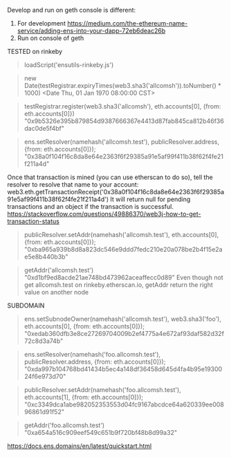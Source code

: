 Develop and run on geth console is different:
1. For development
https://medium.com/the-ethereum-name-service/adding-ens-into-your-dapp-72eb6deac26b
2. Run on console of geth 

TESTED on rinkeby
> loadScript('ensutils-rinkeby.js')
 
> new Date(testRegistrar.expiryTimes(web3.sha3('allcomsh')).toNumber() * 1000)
<Date Thu, 01 Jan 1970 08:00:00 CST>

> testRegistrar.register(web3.sha3('allcomsh'), eth.accounts[0], {from: eth.accounts[0]})
"0x9b5326e395b879854d9387666367e4413d87fab845ca812b46f36dac0de5f4bf"

> ens.setResolver(namehash('allcomsh.test'), publicResolver.address, {from: eth.accounts[0]});
"0x38a0f104f16c8da8e64e2363f6f29385a91e5af99f411b38f62f4fe21f211a4d"

Once that transaction is mined (you can use etherscan to do so), tell the resolver to resolve that name to your account:
web3.eth.getTransactionReceipt('0x38a0f104f16c8da8e64e2363f6f29385a91e5af99f411b38f62f4fe21f211a4d')
It will return null for pending transactions and an object if the transaction is successful.
https://stackoverflow.com/questions/49886370/web3j-how-to-get-transaction-status

> publicResolver.setAddr(namehash('allcomsh.test'), eth.accounts[0], {from: eth.accounts[0]});
"0xba965a939b8d8a823dc546e9ddd7fedc210e20a078be2b4f15e2ae5e8b440b3b"

> getAddr('allcomsh.test')
"0xd1bf9ed8acde21ae748bd473962aceaffecc0d89"
Even though not get allcomsh.test on rinkeby.etherscan.io, getAddr return the right value on another node

SUBDOMAIN
> ens.setSubnodeOwner(namehash('allcomsh.test'), web3.sha3('foo'), eth.accounts[0], {from: eth.accounts[0]});
"0xedab360dfb3e8ce27269704009b2ef4775a4e672af93daf582d32f72c8d3a74b"

> ens.setResolver(namehash('foo.allcomsh.test'), publicResolver.address, {from: eth.accounts[0]});
"0xda997b104768bd41434b5ec4a148df36458d645d4fa4b95e1930024f6e973d70"

> publicResolver.setAddr(namehash('foo.allcomsh.test'), eth.accounts[1], {from: eth.accounts[0]});
"0xc3349dca1abe982052353553d04fc9167abcdce64a620339ee00896861d91f52"

> getAddr('foo.allcomsh.test')
"0xa654a516c909eef549c651b9f720bf48b8d99a32"

https://docs.ens.domains/en/latest/quickstart.html
